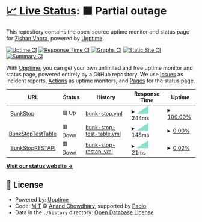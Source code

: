 # [📈 Live Status](https://VhoraZishan.github.io/BunkStopStatus): <!--live status--> **🟧 Partial outage**

This repository contains the open-source uptime monitor and status page for [Zishan Vhora](https://vhorazishan.github.io/portfolio/), powered by [Upptime](https://github.com/upptime/upptime).

[![Uptime CI](https://github.com/VhoraZishan/BunkStopStatus/workflows/Uptime%20CI/badge.svg)](https://github.com/VhoraZishan/BunkStopStatus/actions?query=workflow%3A%22Uptime+CI%22)
[![Response Time CI](https://github.com/VhoraZishan/BunkStopStatus/workflows/Response%20Time%20CI/badge.svg)](https://github.com/VhoraZishan/BunkStopStatus/actions?query=workflow%3A%22Response+Time+CI%22)
[![Graphs CI](https://github.com/VhoraZishan/BunkStopStatus/workflows/Graphs%20CI/badge.svg)](https://github.com/VhoraZishan/BunkStopStatus/actions?query=workflow%3A%22Graphs+CI%22)
[![Static Site CI](https://github.com/VhoraZishan/BunkStopStatus/workflows/Static%20Site%20CI/badge.svg)](https://github.com/VhoraZishan/BunkStopStatus/actions?query=workflow%3A%22Static+Site+CI%22)
[![Summary CI](https://github.com/VhoraZishan/BunkStopStatus/workflows/Summary%20CI/badge.svg)](https://github.com/VhoraZishan/BunkStopStatus/actions?query=workflow%3A%22Summary+CI%22)

With [Upptime](https://upptime.js.org), you can get your own unlimited and free uptime monitor and status page, powered entirely by a GitHub repository. We use [Issues](https://github.com/VhoraZishan/BunkStopStatus/issues) as incident reports, [Actions](https://github.com/VhoraZishan/BunkStopStatus/actions) as uptime monitors, and [Pages](https://VhoraZishan.github.io/BunkStopStatus) for the status page.

<!--start: status pages-->
<!-- This summary is generated by Upptime (https://github.com/upptime/upptime) -->
<!-- Do not edit this manually, your changes will be overwritten -->
<!-- prettier-ignore -->
| URL | Status | History | Response Time | Uptime |
| --- | ------ | ------- | ------------- | ------ |
| <img alt="" src="https://icons.duckduckgo.com/ip3/bunkstop.vercel.app.ico" height="13"> [BunkStop](https://bunkstop.vercel.app/) | 🟩 Up | [bunk-stop.yml](https://github.com/VhoraZishan/BunkStopStatus/commits/HEAD/history/bunk-stop.yml) | <details><summary><img alt="Response time graph" src="./graphs/bunk-stop/response-time-week.png" height="20"> 244ms</summary><br><a href="https://VhoraZishan.github.io/BunkStopStatus/history/bunk-stop"><img alt="Response time 244" src="https://img.shields.io/endpoint?url=https%3A%2F%2Fraw.githubusercontent.com%2FVhoraZishan%2FBunkStopStatus%2FHEAD%2Fapi%2Fbunk-stop%2Fresponse-time.json"></a><br><a href="https://VhoraZishan.github.io/BunkStopStatus/history/bunk-stop"><img alt="24-hour response time 244" src="https://img.shields.io/endpoint?url=https%3A%2F%2Fraw.githubusercontent.com%2FVhoraZishan%2FBunkStopStatus%2FHEAD%2Fapi%2Fbunk-stop%2Fresponse-time-day.json"></a><br><a href="https://VhoraZishan.github.io/BunkStopStatus/history/bunk-stop"><img alt="7-day response time 244" src="https://img.shields.io/endpoint?url=https%3A%2F%2Fraw.githubusercontent.com%2FVhoraZishan%2FBunkStopStatus%2FHEAD%2Fapi%2Fbunk-stop%2Fresponse-time-week.json"></a><br><a href="https://VhoraZishan.github.io/BunkStopStatus/history/bunk-stop"><img alt="30-day response time 244" src="https://img.shields.io/endpoint?url=https%3A%2F%2Fraw.githubusercontent.com%2FVhoraZishan%2FBunkStopStatus%2FHEAD%2Fapi%2Fbunk-stop%2Fresponse-time-month.json"></a><br><a href="https://VhoraZishan.github.io/BunkStopStatus/history/bunk-stop"><img alt="1-year response time 244" src="https://img.shields.io/endpoint?url=https%3A%2F%2Fraw.githubusercontent.com%2FVhoraZishan%2FBunkStopStatus%2FHEAD%2Fapi%2Fbunk-stop%2Fresponse-time-year.json"></a></details> | <details><summary><a href="https://VhoraZishan.github.io/BunkStopStatus/history/bunk-stop">100.00%</a></summary><a href="https://VhoraZishan.github.io/BunkStopStatus/history/bunk-stop"><img alt="All-time uptime 100.00%" src="https://img.shields.io/endpoint?url=https%3A%2F%2Fraw.githubusercontent.com%2FVhoraZishan%2FBunkStopStatus%2FHEAD%2Fapi%2Fbunk-stop%2Fuptime.json"></a><br><a href="https://VhoraZishan.github.io/BunkStopStatus/history/bunk-stop"><img alt="24-hour uptime 100.00%" src="https://img.shields.io/endpoint?url=https%3A%2F%2Fraw.githubusercontent.com%2FVhoraZishan%2FBunkStopStatus%2FHEAD%2Fapi%2Fbunk-stop%2Fuptime-day.json"></a><br><a href="https://VhoraZishan.github.io/BunkStopStatus/history/bunk-stop"><img alt="7-day uptime 100.00%" src="https://img.shields.io/endpoint?url=https%3A%2F%2Fraw.githubusercontent.com%2FVhoraZishan%2FBunkStopStatus%2FHEAD%2Fapi%2Fbunk-stop%2Fuptime-week.json"></a><br><a href="https://VhoraZishan.github.io/BunkStopStatus/history/bunk-stop"><img alt="30-day uptime 100.00%" src="https://img.shields.io/endpoint?url=https%3A%2F%2Fraw.githubusercontent.com%2FVhoraZishan%2FBunkStopStatus%2FHEAD%2Fapi%2Fbunk-stop%2Fuptime-month.json"></a><br><a href="https://VhoraZishan.github.io/BunkStopStatus/history/bunk-stop"><img alt="1-year uptime 100.00%" src="https://img.shields.io/endpoint?url=https%3A%2F%2Fraw.githubusercontent.com%2FVhoraZishan%2FBunkStopStatus%2FHEAD%2Fapi%2Fbunk-stop%2Fuptime-year.json"></a></details>
| <img alt="" src="https://icons.duckduckgo.com/ip3/xcxpsuauvlgrlniepkdm.supabase.co.ico" height="13"> [BunkStopTestTable](https://xcxpsuauvlgrlniepkdm.supabase.co/rest/v1/ping) | 🟥 Down | [bunk-stop-test-table.yml](https://github.com/VhoraZishan/BunkStopStatus/commits/HEAD/history/bunk-stop-test-table.yml) | <details><summary><img alt="Response time graph" src="./graphs/bunk-stop-test-table/response-time-week.png" height="20"> 148ms</summary><br><a href="https://VhoraZishan.github.io/BunkStopStatus/history/bunk-stop-test-table"><img alt="Response time 148" src="https://img.shields.io/endpoint?url=https%3A%2F%2Fraw.githubusercontent.com%2FVhoraZishan%2FBunkStopStatus%2FHEAD%2Fapi%2Fbunk-stop-test-table%2Fresponse-time.json"></a><br><a href="https://VhoraZishan.github.io/BunkStopStatus/history/bunk-stop-test-table"><img alt="24-hour response time 148" src="https://img.shields.io/endpoint?url=https%3A%2F%2Fraw.githubusercontent.com%2FVhoraZishan%2FBunkStopStatus%2FHEAD%2Fapi%2Fbunk-stop-test-table%2Fresponse-time-day.json"></a><br><a href="https://VhoraZishan.github.io/BunkStopStatus/history/bunk-stop-test-table"><img alt="7-day response time 148" src="https://img.shields.io/endpoint?url=https%3A%2F%2Fraw.githubusercontent.com%2FVhoraZishan%2FBunkStopStatus%2FHEAD%2Fapi%2Fbunk-stop-test-table%2Fresponse-time-week.json"></a><br><a href="https://VhoraZishan.github.io/BunkStopStatus/history/bunk-stop-test-table"><img alt="30-day response time 148" src="https://img.shields.io/endpoint?url=https%3A%2F%2Fraw.githubusercontent.com%2FVhoraZishan%2FBunkStopStatus%2FHEAD%2Fapi%2Fbunk-stop-test-table%2Fresponse-time-month.json"></a><br><a href="https://VhoraZishan.github.io/BunkStopStatus/history/bunk-stop-test-table"><img alt="1-year response time 148" src="https://img.shields.io/endpoint?url=https%3A%2F%2Fraw.githubusercontent.com%2FVhoraZishan%2FBunkStopStatus%2FHEAD%2Fapi%2Fbunk-stop-test-table%2Fresponse-time-year.json"></a></details> | <details><summary><a href="https://VhoraZishan.github.io/BunkStopStatus/history/bunk-stop-test-table">0.00%</a></summary><a href="https://VhoraZishan.github.io/BunkStopStatus/history/bunk-stop-test-table"><img alt="All-time uptime 0.00%" src="https://img.shields.io/endpoint?url=https%3A%2F%2Fraw.githubusercontent.com%2FVhoraZishan%2FBunkStopStatus%2FHEAD%2Fapi%2Fbunk-stop-test-table%2Fuptime.json"></a><br><a href="https://VhoraZishan.github.io/BunkStopStatus/history/bunk-stop-test-table"><img alt="24-hour uptime 0.00%" src="https://img.shields.io/endpoint?url=https%3A%2F%2Fraw.githubusercontent.com%2FVhoraZishan%2FBunkStopStatus%2FHEAD%2Fapi%2Fbunk-stop-test-table%2Fuptime-day.json"></a><br><a href="https://VhoraZishan.github.io/BunkStopStatus/history/bunk-stop-test-table"><img alt="7-day uptime 0.00%" src="https://img.shields.io/endpoint?url=https%3A%2F%2Fraw.githubusercontent.com%2FVhoraZishan%2FBunkStopStatus%2FHEAD%2Fapi%2Fbunk-stop-test-table%2Fuptime-week.json"></a><br><a href="https://VhoraZishan.github.io/BunkStopStatus/history/bunk-stop-test-table"><img alt="30-day uptime 0.00%" src="https://img.shields.io/endpoint?url=https%3A%2F%2Fraw.githubusercontent.com%2FVhoraZishan%2FBunkStopStatus%2FHEAD%2Fapi%2Fbunk-stop-test-table%2Fuptime-month.json"></a><br><a href="https://VhoraZishan.github.io/BunkStopStatus/history/bunk-stop-test-table"><img alt="1-year uptime 0.00%" src="https://img.shields.io/endpoint?url=https%3A%2F%2Fraw.githubusercontent.com%2FVhoraZishan%2FBunkStopStatus%2FHEAD%2Fapi%2Fbunk-stop-test-table%2Fuptime-year.json"></a></details>
| <img alt="" src="https://icons.duckduckgo.com/ip3/xcxpsuauvlgrlniepkdm.supabase.co.ico" height="13"> [BunkStopRESTAPI](https://xcxpsuauvlgrlniepkdm.supabase.co/rest/v1/) | 🟥 Down | [bunk-stop-restapi.yml](https://github.com/VhoraZishan/BunkStopStatus/commits/HEAD/history/bunk-stop-restapi.yml) | <details><summary><img alt="Response time graph" src="./graphs/bunk-stop-restapi/response-time-week.png" height="20"> 21ms</summary><br><a href="https://VhoraZishan.github.io/BunkStopStatus/history/bunk-stop-restapi"><img alt="Response time 21" src="https://img.shields.io/endpoint?url=https%3A%2F%2Fraw.githubusercontent.com%2FVhoraZishan%2FBunkStopStatus%2FHEAD%2Fapi%2Fbunk-stop-restapi%2Fresponse-time.json"></a><br><a href="https://VhoraZishan.github.io/BunkStopStatus/history/bunk-stop-restapi"><img alt="24-hour response time 21" src="https://img.shields.io/endpoint?url=https%3A%2F%2Fraw.githubusercontent.com%2FVhoraZishan%2FBunkStopStatus%2FHEAD%2Fapi%2Fbunk-stop-restapi%2Fresponse-time-day.json"></a><br><a href="https://VhoraZishan.github.io/BunkStopStatus/history/bunk-stop-restapi"><img alt="7-day response time 21" src="https://img.shields.io/endpoint?url=https%3A%2F%2Fraw.githubusercontent.com%2FVhoraZishan%2FBunkStopStatus%2FHEAD%2Fapi%2Fbunk-stop-restapi%2Fresponse-time-week.json"></a><br><a href="https://VhoraZishan.github.io/BunkStopStatus/history/bunk-stop-restapi"><img alt="30-day response time 21" src="https://img.shields.io/endpoint?url=https%3A%2F%2Fraw.githubusercontent.com%2FVhoraZishan%2FBunkStopStatus%2FHEAD%2Fapi%2Fbunk-stop-restapi%2Fresponse-time-month.json"></a><br><a href="https://VhoraZishan.github.io/BunkStopStatus/history/bunk-stop-restapi"><img alt="1-year response time 21" src="https://img.shields.io/endpoint?url=https%3A%2F%2Fraw.githubusercontent.com%2FVhoraZishan%2FBunkStopStatus%2FHEAD%2Fapi%2Fbunk-stop-restapi%2Fresponse-time-year.json"></a></details> | <details><summary><a href="https://VhoraZishan.github.io/BunkStopStatus/history/bunk-stop-restapi">0.02%</a></summary><a href="https://VhoraZishan.github.io/BunkStopStatus/history/bunk-stop-restapi"><img alt="All-time uptime 0.02%" src="https://img.shields.io/endpoint?url=https%3A%2F%2Fraw.githubusercontent.com%2FVhoraZishan%2FBunkStopStatus%2FHEAD%2Fapi%2Fbunk-stop-restapi%2Fuptime.json"></a><br><a href="https://VhoraZishan.github.io/BunkStopStatus/history/bunk-stop-restapi"><img alt="24-hour uptime 0.02%" src="https://img.shields.io/endpoint?url=https%3A%2F%2Fraw.githubusercontent.com%2FVhoraZishan%2FBunkStopStatus%2FHEAD%2Fapi%2Fbunk-stop-restapi%2Fuptime-day.json"></a><br><a href="https://VhoraZishan.github.io/BunkStopStatus/history/bunk-stop-restapi"><img alt="7-day uptime 0.02%" src="https://img.shields.io/endpoint?url=https%3A%2F%2Fraw.githubusercontent.com%2FVhoraZishan%2FBunkStopStatus%2FHEAD%2Fapi%2Fbunk-stop-restapi%2Fuptime-week.json"></a><br><a href="https://VhoraZishan.github.io/BunkStopStatus/history/bunk-stop-restapi"><img alt="30-day uptime 0.02%" src="https://img.shields.io/endpoint?url=https%3A%2F%2Fraw.githubusercontent.com%2FVhoraZishan%2FBunkStopStatus%2FHEAD%2Fapi%2Fbunk-stop-restapi%2Fuptime-month.json"></a><br><a href="https://VhoraZishan.github.io/BunkStopStatus/history/bunk-stop-restapi"><img alt="1-year uptime 0.02%" src="https://img.shields.io/endpoint?url=https%3A%2F%2Fraw.githubusercontent.com%2FVhoraZishan%2FBunkStopStatus%2FHEAD%2Fapi%2Fbunk-stop-restapi%2Fuptime-year.json"></a></details>

<!--end: status pages-->

[**Visit our status website →**](https://VhoraZishan.github.io/BunkStopStatus)

## 📄 License

- Powered by: [Upptime](https://github.com/upptime/upptime)
- Code: [MIT](./LICENSE) © [Anand Chowdhary](https://anandchowdhary.com), supported by [Pabio](https://pabio.com)
- Data in the `./history` directory: [Open Database License](https://opendatacommons.org/licenses/odbl/1-0/)
